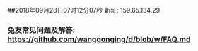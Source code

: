 ##2018年09月28日07时12分07秒 新址: 159.65.134.29
### 兔友常见问题及解答: https://github.com/wanggonging/d/blob/w/FAQ.md
